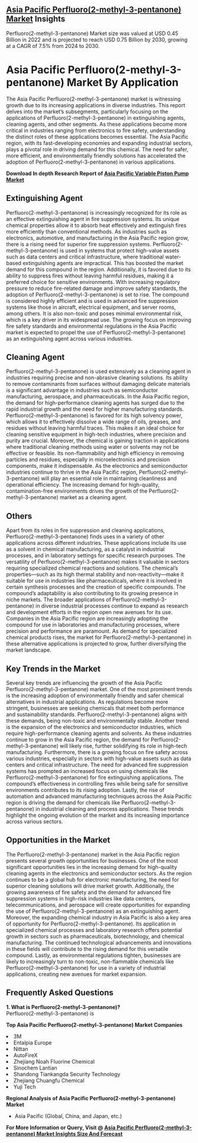 <h2><a href="https://www.verifiedmarketreports.com/download-sample/?rid=372684&amp;utm_source=Github-Feb&amp;utm_medium=225" target="_blank">Asia Pacific Perfluoro(2-methyl-3-pentanone) Market</a> Insights</h2><p>Perfluoro(2-methyl-3-pentanone) Market size was valued at USD 0.45 Billion in 2022 and is projected to reach USD 0.75 Billion by 2030, growing at a CAGR of 7.5% from 2024 to 2030.</p><p><h1>Asia Pacific Perfluoro(2-methyl-3-pentanone) Market By Application</h1> <p>The Asia Pacific Perfluoro(2-methyl-3-pentanone) market is witnessing growth due to its increasing applications in diverse industries. This report delves into the market’s subsegments, particularly focusing on the applications of Perfluoro(2-methyl-3-pentanone) in extinguishing agents, cleaning agents, and other segments. As these applications become more critical in industries ranging from electronics to fire safety, understanding the distinct roles of these applications becomes essential. The Asia Pacific region, with its fast-developing economies and expanding industrial sectors, plays a pivotal role in driving demand for this chemical. The need for safer, more efficient, and environmentally friendly solutions has accelerated the adoption of Perfluoro(2-methyl-3-pentanone) in various applications. <p><strong>Download In depth Research Report of <a href="https://www.verifiedmarketreports.com/download-sample/?rid=236118&amp;utm_source=Pulse-Dec&amp;utm_medium=225" target="_blank">Asia Pacific Variable Piston Pump Market</a></strong></p></p> <h2>Extinguishing Agent</h2> <p>Perfluoro(2-methyl-3-pentanone) is increasingly recognized for its role as an effective extinguishing agent in fire suppression systems. Its unique chemical properties allow it to absorb heat effectively and extinguish fires more efficiently than conventional methods. As industries such as electronics, automotive, and manufacturing in the Asia Pacific region grow, there is a rising need for superior fire suppression systems. Perfluoro(2-methyl-3-pentanone) is used in systems that protect high-value assets such as data centers and critical infrastructure, where traditional water-based extinguishing agents are impractical. This has boosted the market demand for this compound in the region. Additionally, it is favored due to its ability to suppress fires without leaving harmful residues, making it a preferred choice for sensitive environments. With increasing regulatory pressure to reduce fire-related damage and improve safety standards, the adoption of Perfluoro(2-methyl-3-pentanone) is set to rise. The compound is considered highly efficient and is used in advanced fire suppression systems like those in aircraft, electrical equipment, and server rooms, among others. It is also non-toxic and poses minimal environmental risk, which is a key driver in its widespread use. The growing focus on improving fire safety standards and environmental regulations in the Asia Pacific market is expected to propel the use of Perfluoro(2-methyl-3-pentanone) as an extinguishing agent across various industries. <h2>Cleaning Agent</h2> <p>Perfluoro(2-methyl-3-pentanone) is used extensively as a cleaning agent in industries requiring precise and non-abrasive cleaning solutions. Its ability to remove contaminants from surfaces without damaging delicate materials is a significant advantage in industries such as semiconductor manufacturing, aerospace, and pharmaceuticals. In the Asia Pacific region, the demand for high-performance cleaning agents has surged due to the rapid industrial growth and the need for higher manufacturing standards. Perfluoro(2-methyl-3-pentanone) is favored for its high solvency power, which allows it to effectively dissolve a wide range of oils, greases, and residues without leaving harmful traces. This makes it an ideal choice for cleaning sensitive equipment in high-tech industries, where precision and purity are crucial. Moreover, the chemical is gaining traction in applications where traditional cleaning methods using water or solvents may not be effective or feasible. Its non-flammability and high efficiency in removing particles and residues, especially in microelectronics and precision components, make it indispensable. As the electronics and semiconductor industries continue to thrive in the Asia Pacific region, Perfluoro(2-methyl-3-pentanone) will play an essential role in maintaining cleanliness and operational efficiency. The increasing demand for high-quality, contamination-free environments drives the growth of the Perfluoro(2-methyl-3-pentanone) market as a cleaning agent. <h2>Others</h2> <p>Apart from its roles in fire suppression and cleaning applications, Perfluoro(2-methyl-3-pentanone) finds uses in a variety of other applications across different industries. These applications include its use as a solvent in chemical manufacturing, as a catalyst in industrial processes, and in laboratory settings for specific research purposes. The versatility of Perfluoro(2-methyl-3-pentanone) makes it valuable in sectors requiring specialized chemical reactions and solutions. The chemical’s properties—such as its high thermal stability and non-reactivity—make it suitable for use in industries like pharmaceuticals, where it is involved in certain synthesis processes and the creation of specific compounds. The compound’s adaptability is also contributing to its growing presence in niche markets. The broader applications of Perfluoro(2-methyl-3-pentanone) in diverse industrial processes continue to expand as research and development efforts in the region open new avenues for its use. Companies in the Asia Pacific region are increasingly adopting the compound for use in laboratories and manufacturing processes, where precision and performance are paramount. As demand for specialized chemical products rises, the market for Perfluoro(2-methyl-3-pentanone) in these alternative applications is projected to grow, further diversifying the market landscape. <h2>Key Trends in the Market</h2> <p>Several key trends are influencing the growth of the Asia Pacific Perfluoro(2-methyl-3-pentanone) market. One of the most prominent trends is the increasing adoption of environmentally friendly and safer chemical alternatives in industrial applications. As regulations become more stringent, businesses are seeking chemicals that meet both performance and sustainability standards. Perfluoro(2-methyl-3-pentanone) aligns with these demands, being non-toxic and environmentally stable. Another trend is the expansion of the electronics and semiconductor industries, which require high-performance cleaning agents and solvents. As these industries continue to grow in the Asia Pacific region, the demand for Perfluoro(2-methyl-3-pentanone) will likely rise, further solidifying its role in high-tech manufacturing. Furthermore, there is a growing focus on fire safety across various industries, especially in sectors with high-value assets such as data centers and critical infrastructure. The need for advanced fire suppression systems has prompted an increased focus on using chemicals like Perfluoro(2-methyl-3-pentanone) for fire extinguishing applications. The compound’s effectiveness in controlling fires while being safe for sensitive environments contributes to its rising adoption. Lastly, the rise of automation and advanced manufacturing techniques across the Asia Pacific region is driving the demand for chemicals like Perfluoro(2-methyl-3-pentanone) in industrial cleaning and process applications. These trends highlight the ongoing evolution of the market and its increasing importance across various sectors. <h2>Opportunities in the Market</h2> <p>The Perfluoro(2-methyl-3-pentanone) market in the Asia Pacific region presents several growth opportunities for businesses. One of the most significant opportunities lies in the increasing demand for high-quality cleaning agents in the electronics and semiconductor sectors. As the region continues to be a global hub for electronic manufacturing, the need for superior cleaning solutions will drive market growth. Additionally, the growing awareness of fire safety and the demand for advanced fire suppression systems in high-risk industries like data centers, telecommunications, and aerospace will create opportunities for expanding the use of Perfluoro(2-methyl-3-pentanone) as an extinguishing agent. Moreover, the expanding chemical industry in Asia Pacific is also a key area of opportunity for Perfluoro(2-methyl-3-pentanone). Its application in specialized chemical processes and laboratory research offers potential growth in sectors such as pharmaceuticals, biotechnology, and chemical manufacturing. The continued technological advancements and innovations in these fields will contribute to the rising demand for this versatile compound. Lastly, as environmental regulations tighten, businesses are likely to increasingly turn to non-toxic, non-flammable chemicals like Perfluoro(2-methyl-3-pentanone) for use in a variety of industrial applications, creating new avenues for market expansion. <h2>Frequently Asked Questions</h2> <p><strong>1. What is Perfluoro(2-methyl-3-pentanone)?</strong><br>Perfluoro(2-methyl-3-pentanone) is</p><p><strong>Top Asia Pacific Perfluoro(2-methyl-3-pentanone) Market Companies</strong></p><div data-test-id=""><p><li>3M</li><li> Entalpia Europe</li><li> Nittan</li><li> AutoFireX</li><li> Zhejiang Noah Fluorine Chemical</li><li> Sinochem Lantian</li><li> Shandong Tiankangda Security Technology</li><li> Zhejiang Chuangfu Chemical</li><li> Yuji Tech</li></p><div><strong>Regional Analysis of&nbsp;Asia Pacific Perfluoro(2-methyl-3-pentanone) Market</strong></div><ul><li dir="ltr"><p dir="ltr">Asia Pacific (Global, China, and Japan, etc.)</p></li></ul><p><strong>For More Information or Query, Visit @&nbsp;</strong><strong><a href="https://www.verifiedmarketreports.com/product/perfluoro-2-methyl-3-pentanone-market/?utm_source=Github-Feb&amp;utm_medium=225" target="_blank">Asia Pacific Perfluoro(2-methyl-3-pentanone) Market Insights Size And Forecast</a></strong></p></div><h2>&nbsp;</h2><div data-test-id="">&nbsp;</div>
